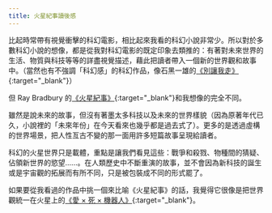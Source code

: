 ```yaml
---
title: 火星紀事讀後感
---
```


比起時常帶有視覺衝擊的科幻電影，相比起來我看的科幻小說非常少。所以對於多數科幻小說的想像，都是從我對科幻電影的既定印象去類推的：有著對未來世界的生活、物質與科技等等的詳盡視覺描述，藉此把讀者帶入一個新的世界觀和故事中。（當然也有不強調「科幻感」的科幻作品，像石黑一雄的[《別讓我走》](https://www.goodreads.com/book/show/41769991){:target="_blank"}）

但 Ray Bradbury 的[《火星紀事》](https://www.goodreads.com/book/show/26880602?from_search=true&from_srp=true&qid=IRw6EA9dFq&rank=1){:target="_blank"}和我想像的完全不同。

雖然是說未來的故事，但沒有著墨太多科技以及未來的世界樣貌（因為原著年代已久，小說裡的「未來年份」在今天看來也幾乎都是過去式了）。更多的是透過虛構的世界場景，把人性亙古不變的那一面用許多短篇故事呈現給讀者。

科幻的火星世界只是載體，重點是讓我們看見這些：戰爭和殺戮、物種間的猜疑、佔領新世界的慾望......。在人類歷史中不斷重演的故事，並不會因為新科技的誕生或是宇宙觀的拓展而有所不同，只是被包裝成不同的形式罷了。

如果要從我看過的作品中挑一個來比喻《火星紀事》的話，我覺得它很像是把世界觀統一在火星上的[《愛 × 死 × 機器人》](https://www.imdb.com/title/tt9561862/){:target="_blank"}。